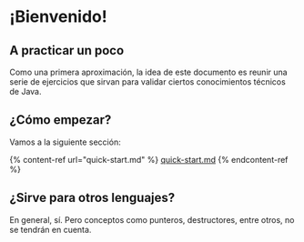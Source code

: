 # ¡Bienvenido!

## A practicar un poco

Como una primera aproximación, la idea de este documento es reunir una serie de ejercicios que sirvan para validar ciertos conocimientos técnicos de Java.

## ¿Cómo empezar?

Vamos a la siguiente sección:

{% content-ref url="quick-start.md" %}
[quick-start.md](quick-start.md)
{% endcontent-ref %}

## ¿Sirve para otros lenguajes?

En general, sí. Pero conceptos como punteros, destructores, entre otros, no se tendrán en cuenta.
